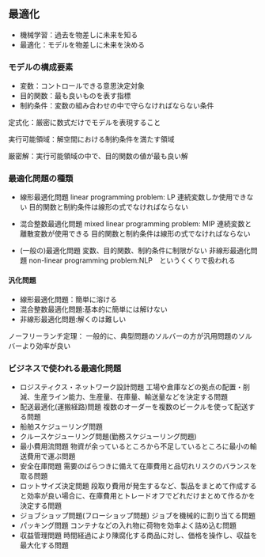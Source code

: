 ## 最適化
- 機械学習：過去を物差しに未来を知る
- 最適化：モデルを物差しに未来を決める

### モデルの構成要素
- 変数：コントロールできる意思決定対象
- 目的関数：最も良いものを表す指標
- 制約条件：変数の組み合わせの中で守らなければならない条件

定式化：厳密に数式だけでモデルを表現すること

実行可能領域：解空間における制約条件を満たす領域

厳密解：実行可能領域の中で、目的関数の値が最も良い解

### 最適化問題の種類
- 線形最適化問題 linear programming problem: LP
        連続変数しか使用できない
        目的関数と制約条件は線形の式でなければならない

- 混合整数最適化問題 mixed linear programming problem: MIP
        連続変数と離散変数が使用できる
        目的関数と制約条件は線形の式でなければならない

- (一般の)最適化問題
        変数、目的関数、制約条件に制限がない
        非線形最適化問題 non-linear programming problem:NLP　というくくりで扱われる

#### 汎化問題
- 線形最適化問題：簡単に溶ける
- 混合整数最適化問題:基本的に簡単には解けない
- 非線形最適化問題:解くのは難しい

ノーフリーランチ定理：
一般的に、典型問題のソルバーの方が汎用問題のソルバーより効率が良い

### ビジネスで使われる最適化問題
- ロジスティクス・ネットワーク設計問題  工場や倉庫などの拠点の配置・削減、生産ライン能力、生産量、在庫量、輸送量などを決定する問題
- 配送最適化(運搬経路)問題  複数のオーダーを複数のビークルを使って配送する問題
- 船舶スケジューリング問題  
- クルースケジューリング問題(勤務スケジューリング問題) 
- 最小費用流問題    物資が余っているところから不足しているところに最小の輸送費用で運ぶ問題
- 安全在庫問題  需要のばらつきに備えて在庫費用と品切れリスクのバランスを取る問題
- ロットサイズ決定問題  段取り費用が発生するなど、製品をまとめて作成すると効率が良い場合に、在庫費用とトレードオフでどれだけまとめて作るかを決定する問題
- ジョブショップ問題(フローショップ問題)    ジョブを機械的に割り当てる問題
- パッキング問題    コンテナなどの入れ物に荷物を効率よく詰め込む問題
- 収益管理問題  時間経過により陳腐化する商品に対し、価格を操作し、収益を最大化する問題
